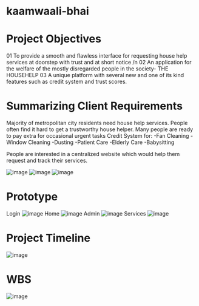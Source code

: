 # kaamwaali-bhai


# Project Objectives

01 To provide a smooth and flawless interface for requesting house help services at doorstep with trust and at short notice /n
02 An application for the welfare of the mostly disregarded people in the society- THE HOUSEHELP
03 A unique platform with several new and one of its kind features such as credit system and trust scores.

# Summarizing Client Requirements

Majority of metropolitan  city residents need house help services. 
 People often find it hard to get a trustworthy house helper.
Many people are ready to pay extra for occasional urgent tasks
Credit System for:
-Fan Cleaning
-Window Cleaning
-Dusting
-Patient Care
-Elderly Care
-Babysitting

People are interested in a centralized website which would help them request and track their services.

![image](https://user-images.githubusercontent.com/92265136/191025939-d3e2efa7-2749-4e6e-a02d-f5aa0439f07d.png)
![image](https://user-images.githubusercontent.com/92265136/191025961-0e653e48-0ed8-4416-8582-2b0a438f02d7.png)
![image](https://user-images.githubusercontent.com/92265136/191025965-52f636d4-3cd3-4a7b-b7e1-bd908a482896.png)

# Prototype
Login
![image](https://user-images.githubusercontent.com/92265136/191026018-f4d2196d-a43a-487b-9ab8-ab8f6f6787ee.png)
Home
![image](https://user-images.githubusercontent.com/92265136/191026047-efb3eeb0-c75f-495c-9df1-fbe8eca4f1b7.png)
Admin
![image](https://user-images.githubusercontent.com/92265136/191026087-b2a88ee4-ed98-4b13-b055-cc9f29207afd.png)
Services 
![image](https://user-images.githubusercontent.com/92265136/191026112-3c23bd90-d515-44c6-8405-75a13f6021e3.png)

# Project Timeline
![image](https://user-images.githubusercontent.com/92265136/191026305-61d58d40-72f8-4ceb-acb3-04e07cddb289.png)

# WBS

![image](https://user-images.githubusercontent.com/92265136/191026348-d647e604-968a-4da5-9965-010372444180.png)
